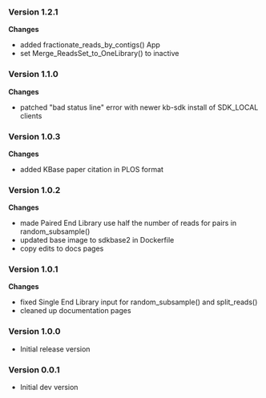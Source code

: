 ### Version 1.2.1
__Changes__
- added fractionate_reads_by_contigs() App
- set Merge_ReadsSet_to_OneLibrary() to inactive

### Version 1.1.0
__Changes__
- patched "bad status line" error with newer kb-sdk install of SDK_LOCAL clients

### Version 1.0.3
__Changes__
- added KBase paper citation in PLOS format

### Version 1.0.2
__Changes__
- made Paired End Library use half the number of reads for pairs in random_subsample()
- updated base image to sdkbase2 in Dockerfile
- copy edits to docs pages

### Version 1.0.1
__Changes__
- fixed Single End Library input for random_subsample() and split_reads()
- cleaned up documentation pages

### Version 1.0.0
- Initial release version

### Version 0.0.1
- Initial dev version

